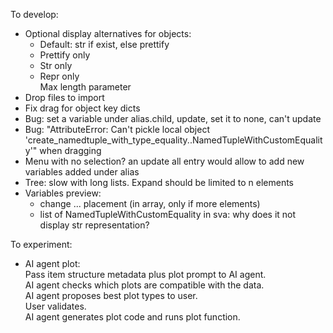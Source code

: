 To develop:  
- Optional display alternatives for objects:
  - Default: str if exist, else prettify
  - Prettify only
  - Str only
  - Repr only  
  Max length parameter
- Drop files to import
- Fix drag for object key dicts
- Bug: set a variable under alias.child, update, set it to none, can't update
- Bug: "AttributeError: Can't pickle local object 'create_namedtuple_with_type_equality.<locals>.NamedTupleWithCustomEquality'" when dragging 
- Menu with no selection? an update all entry would allow to add new variables added under alias
- Tree: slow with long lists. Expand should be limited to n elements
- Variables preview:
  - change ... placement (in array, only if more elements)
  - list of NamedTupleWithCustomEquality in sva: why does it not display str representation?

To experiment:
- AI agent plot:  
Pass item structure metadata plus plot prompt to AI agent.  
AI agent checks which plots are compatible with the data.  
AI agent proposes best plot types to user.  
User validates.  
AI agent generates plot code and runs plot function.